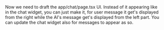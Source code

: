 Now we need to draft the app/chat/page.tsx UI. Instead of it appearing like in the chat widget, you can just make it, for user message it get's displayed from the right while the AI's message get's displayed from the left part.
You can update the chat widget also for messages to appear as so.